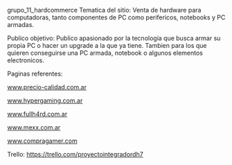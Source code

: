 grupo_11_hardcommerce
Tematica del sitio: Venta de hardware para computadoras, tanto componentes de PC como perifericos, notebooks y PC armadas.

Publico objetivo: Publico apasionado por la tecnología que busca armar su propia PC o hacer un upgrade a la que ya tiene. Tambien para los que quieren conseguirse una PC armada, notebook o algunos elementos electronicos.

Paginas referentes:

www.precio-calidad.com.ar

www.hypergaming.com.ar

www.fullh4rd.com.ar

www.mexx.com.ar

www.compragamer.com

Trello: https://trello.com/proyectointegradordh7
